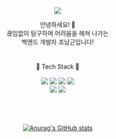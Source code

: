 <!-- ### Hi there 👋 -->
<div align="center">
<img src="https://capsule-render.vercel.app/api?type=Waving&color=gradient&height=250&section=header&text=welcome!%20my%20zone&fontSize=80" />


안녕하세요! 🌱<br>
끊임없이 탐구하며 어려움을 헤쳐 나가는<br>
백엔드 개발자 조남근입니다!
  
#

📌 Tech Stack 📌
<br/><br/>
<img src="https://img.shields.io/badge/JAVA-007396?style=for-the-badge&logo=java&logoColor=white"/>
<img src="https://img.shields.io/badge/MySQL-4479A1?style=for-the-badge&logo=MySQL&logoColor=white"/>
<img src="https://img.shields.io/badge/Spring-6DB33F?style=for-the-badge&logo=Spring&logoColor=white"/>
<img src="https://img.shields.io/badge/Springboot-6DB33F?style=for-the-badge&logo=Springboot&logoColor=white"/>
<br/>
<img src="https://img.shields.io/badge/JPA-848462?style=for-the-badge&logo=JPA&logoColor=white"/>
<img src="https://img.shields.io/badge/Amazon AWS-232F3E?style=for-the-badge&logo=Amazon AWS&logoColor=white"/>
  
#
<br/>

[![Anurag's GitHub stats](https://github-readme-stats.vercel.app/api?username=wolveshowl&show_icons=true&theme=buefy&show_owner=true&theme=buefy)](https://github.com/anuraghazra/github-readme-stats)
  
<!-- [![Top Langs](https://github-readme-stats.vercel.app/api/top-langs/?username=wolveshowl)](https://github.com/anuraghazra/github-readme-stats) -->
  
<!-- <a href="https://hits.seeyoufarm.com"><img src="https://hits.seeyoufarm.com/api/count/incr/badge.svg?url=https%3A%2F%2Fgithub.com%2Fgjbae1212%2Fwolveshowl&count_bg=%2379C83D&title_bg=%23555555&icon=&icon_color=%23E7E7E7&title=hits&edge_flat=false"/></a> -->

</div>

